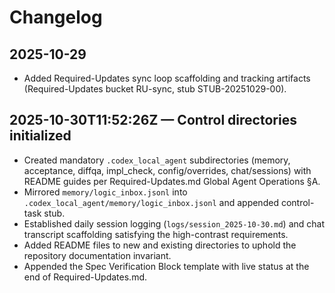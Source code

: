 # Changelog

## 2025-10-29
- Added Required-Updates sync loop scaffolding and tracking artifacts (Required-Updates bucket RU-sync, stub STUB-20251029-00).
## 2025-10-30T11:52:26Z — Control directories initialized
- Created mandatory `.codex_local_agent` subdirectories (memory, acceptance, diffqa, impl_check, config/overrides, chat/sessions) with README guides per Required-Updates.md Global Agent Operations §A.
- Mirrored `memory/logic_inbox.jsonl` into `.codex_local_agent/memory/logic_inbox.jsonl` and appended control-task stub.
- Established daily session logging (`logs/session_2025-10-30.md`) and chat transcript scaffolding satisfying the high-contrast requirements.
- Added README files to new and existing directories to uphold the repository documentation invariant.
- Appended the Spec Verification Block template with live status at the end of Required-Updates.md.
